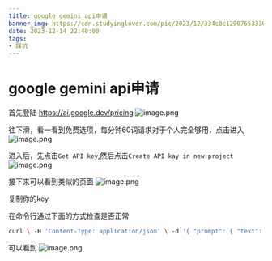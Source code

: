 ```yaml
---
title: google gemini api申请
banner_img: https://cdn.studyinglover.com/pic/2023/12/334c0c129076533308cbc7e03f8c55be.png
date: 2023-12-14 22:40:00
tags:
- 踩坑
---
```

# google gemini api申请
首先登陆 https://ai.google.dev/pricing 
![image.png](https://cdn.studyinglover.com/pic/2023/12/af1a86c0c368f9368f6d125902d3b610.png)


往下滑，看一看到免费选项，每分钟60词请求对于个人完全够用，点击进入
![image.png](https://cdn.studyinglover.com/pic/2023/12/bb87b408e483fe0fa5999a2aacff299a.png)

进入后，先点击`Get API key`,然后点击`Create API kay in new project` 
![image.png](https://cdn.studyinglover.com/pic/2023/12/0c224ceeb462739a69a26f9c98b9b76b.png)

接下来可以看到类似的页面
![image.png](https://cdn.studyinglover.com/pic/2023/12/262c805af52491f846e38a9d1a2ff533.png)

复制你的key

在命令行通过下面的方式检查是否正常
```bash
curl \ -H 'Content-Type: application/json' \ -d '{ "prompt": { "text": "Write a story about a magic backpack"} }' \ "https://generativelanguage.googleapis.com/v1beta3/models/text-bison-001:generateText?key=YOUR_API_KEY"
```

可以看到
![image.png](https://cdn.studyinglover.com/pic/2023/12/001f17bea345dd0fee9edadbca84c6ed.png)
